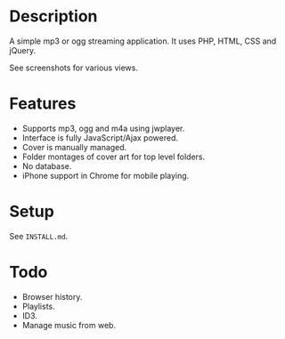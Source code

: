 Description
===========

A simple mp3 or ogg streaming application. It uses PHP, HTML, CSS and jQuery.

See screenshots for various views.

Features
========

* Supports mp3, ogg and m4a using jwplayer.
* Interface is fully JavaScript/Ajax powered.
* Cover is manually managed.
* Folder montages of cover art for top level folders.
* No database.
* iPhone support in Chrome for mobile playing.

Setup
=====

See `INSTALL.md`.

Todo
====

* Browser history.
* Playlists.
* ID3.
* Manage music from web.
